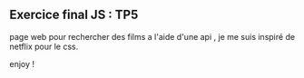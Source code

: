 ## Exercice final JS : TP5 

page web pour rechercher des films a l'aide d'une api , je me suis inspiré de netflix pour le css. 

enjoy !